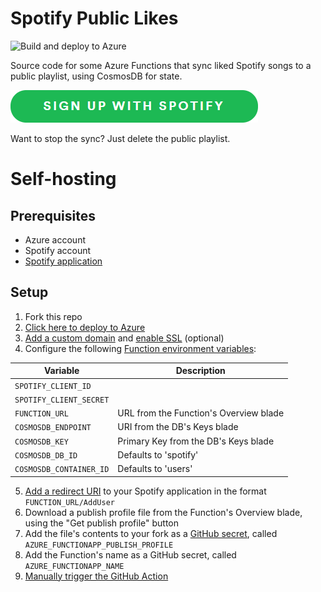 # Spotify Public Likes
![Build and deploy to Azure](https://github.com/pl4nty/spotify-public-likes/workflows/Build%20and%20deploy%20to%20Azure%20/badge.svg)

Source code for some Azure Functions that sync liked Spotify songs to a public playlist, using CosmosDB for state.

![Sign up with Spotify](https://github.com/pl4nty/spotify-public-likes/blob/main/signup.png?raw=true)

Want to stop the sync? Just delete the public playlist.

# Self-hosting
## Prerequisites
* Azure account
* Spotify account
* [Spotify application](https://developer.spotify.com/documentation/general/guides/app-settings/)

## Setup
1. Fork this repo
2. [Click here to deploy to Azure](https://portal.azure.com/#create/Microsoft.Template/uri/https%3A%2F%2Fraw.githubusercontent.com%2Fpl4nty%2Fspotify-public-likes%2Fmain%2Fazuredeploy.json)
3. [Add a custom domain](https://docs.microsoft.com/en-us/azure/app-service/app-service-web-tutorial-custom-domain#map-your-domain) and [enable SSL](https://docs.microsoft.com/en-us/azure/app-service/configure-ssl-bindings#secure-a-custom-domain) (optional)
4. Configure the following [Function environment variables](https://docs.microsoft.com/en-us/azure/azure-functions/functions-how-to-use-azure-function-app-settings):

Variable | Description
-|-
`SPOTIFY_CLIENT_ID` | 
`SPOTIFY_CLIENT_SECRET` | 
`FUNCTION_URL` | URL from the Function's Overview blade
`COSMOSDB_ENDPOINT` | URI from the DB's Keys blade
`COSMOSDB_KEY` | Primary Key from the DB's Keys blade
`COSMOSDB_DB_ID` | Defaults to 'spotify'
`COSMOSDB_CONTAINER_ID` | Defaults to 'users'

5. [Add a redirect URI](https://developer.spotify.com/documentation/general/guides/app-settings/) to your Spotify application in the format `FUNCTION_URL/AddUser`
6. Download a publish profile file from the Function's Overview blade, using the "Get publish profile" button
7. Add the file's contents to your fork as a [GitHub secret](https://docs.github.com/en/free-pro-team@latest/actions/reference/encrypted-secrets#creating-encrypted-secrets-for-a-repository), called `AZURE_FUNCTIONAPP_PUBLISH_PROFILE`
8. Add the Function's name as a GitHub secret, called `AZURE_FUNCTIONAPP_NAME`
8. [Manually trigger the GitHub Action](https://github.blog/changelog/2020-07-06-github-actions-manual-triggers-with-workflow_dispatch/)